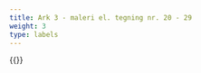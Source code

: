```yaml
---
title: Ark 3 - maleri el. tegning nr. 20 - 29
weight: 3
type: labels
---
```


{{<makelabels start="20" end="29" >}}
